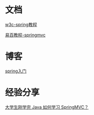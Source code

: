 # 文档

[w3c-spring教程](https://www.w3cschool.cn/wkspring/pesy1icl.html)

[易百教程-springmvc](https://www.yiibai.com/spring_mvc/spring-mvc-tutorial-for-beginners.html)

# 博客

[spring入门](https://www.liaoxuefeng.com/article/895887872094400)

# 经验分享

[大学生刚学完 Java 如何学习 SpringMVC？](https://www.zhihu.com/question/327107482/answer/718731277)

